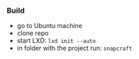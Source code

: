 ### Build

-   go to Ubuntu machine
-   clone repo
-   start LXD: `lxd init --auto`
-   in folder with the project run: `snapcraft`
